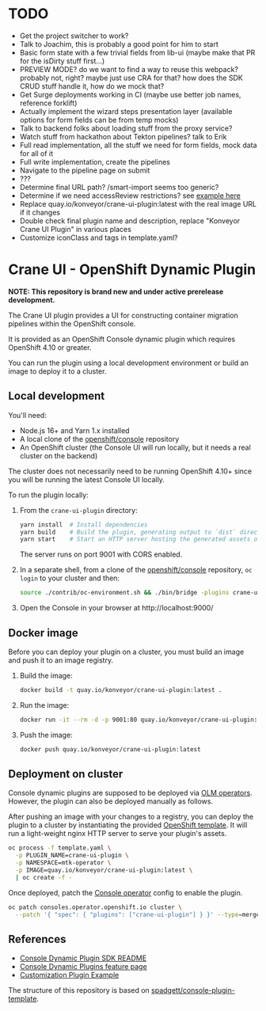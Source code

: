 # TODO

- Get the project switcher to work?
- Talk to Joachim, this is probably a good point for him to start
- Basic form state with a few trivial fields from lib-ui (maybe make that PR for the isDirty stuff first...)
- PREVIEW MODE? do we want to find a way to reuse this webpack? probably not, right? maybe just use CRA for that? how does the SDK CRUD stuff handle it, how do we mock that?
- Get Surge deployments working in CI (maybe use better job names, reference forklift)
- Actually implement the wizard steps presentation layer (available options for form fields can be from temp mocks)
- Talk to backend folks about loading stuff from the proxy service?
- Watch stuff from hackathon about Tekton pipelines? talk to Erik
- Full read implementation, all the stuff we need for form fields, mock data for all of it
- Full write implementation, create the pipelines
- Navigate to the pipeline page on submit
- ???
- Determine final URL path? /smart-import seems too generic?
- Determine if we need accessReview restrictions? see [example here](https://github.com/openshift/console/blob/3fd316564da4937798e11ca2024852cfa817681c/frontend/packages/dev-console/console-extensions.json#L115)
- Replace quay.io/konveyor/crane-ui-plugin:latest with the real image URL if it changes
- Double check final plugin name and description, replace "Konveyor Crane UI Plugin" in various places
- Customize iconClass and tags in template.yaml?

# Crane UI - OpenShift Dynamic Plugin

**NOTE: This repository is brand new and under active prerelease development.**

The Crane UI plugin provides a UI for constructing container migration pipelines within the OpenShift console.

It is provided as an OpenShift Console dynamic plugin which requires OpenShift 4.10 or greater.

You can run the plugin using a local development environment or build an image to deploy it to a cluster.

## Local development

You'll need:

- Node.js 16+ and Yarn 1.x installed
- A local clone of the [openshift/console](https://github.com/openshift/console) repository
- An OpenShift cluster (the Console UI will run locally, but it needs a real cluster on the backend)

The cluster does not necessarily need to be running OpenShift 4.10+ since you will be running the latest Console UI locally.

To run the plugin locally:

1. From the `crane-ui-plugin` directory:

   ```sh
   yarn install  # Install dependencies
   yarn build    # Build the plugin, generating output to `dist` directory
   yarn start    # Start an HTTP server hosting the generated assets on port 9001
   ```

   The server runs on port 9001 with CORS enabled.

2. In a separate shell, from a clone of the [openshift/console](https://github.com/openshift/console) repository, `oc login` to your cluster and then:

   ```sh
   source ./contrib/oc-environment.sh && ./bin/bridge -plugins crane-ui-plugin=http://localhost:9001/
   ```

3. Open the Console in your browser at http://localhost:9000/

## Docker image

Before you can deploy your plugin on a cluster, you must build an image and
push it to an image registry.

1. Build the image:

   ```sh
   docker build -t quay.io/konveyor/crane-ui-plugin:latest .
   ```

2. Run the image:

   ```sh
   docker run -it --rm -d -p 9001:80 quay.io/konveyor/crane-ui-plugin:latest
   ```

3. Push the image:

   ```sh
   docker push quay.io/konveyor/crane-ui-plugin:latest
   ```

## Deployment on cluster

Console dynamic plugins are supposed to be deployed via [OLM operators](https://github.com/operator-framework).
However, the plugin can also be deployed manually as follows.

After pushing an image with your changes to a registry, you can deploy the
plugin to a cluster by instantiating the provided
[OpenShift template](template.yaml). It will run a light-weight nginx HTTP
server to serve your plugin's assets.

```sh
oc process -f template.yaml \
  -p PLUGIN_NAME=crane-ui-plugin \
  -p NAMESPACE=mtk-operator \
  -p IMAGE=quay.io/konveyor/crane-ui-plugin:latest \
  | oc create -f -
```

Once deployed, patch the
[Console operator](https://github.com/openshift/console-operator)
config to enable the plugin.

```sh
oc patch consoles.operator.openshift.io cluster \
  --patch '{ "spec": { "plugins": ["crane-ui-plugin"] } }' --type=merge
```

## References

- [Console Dynamic Plugin SDK README](https://github.com/openshift/console/tree/master/frontend/packages/console-dynamic-plugin-sdk)
- [Console Dynamic Plugins feature page](https://github.com/openshift/enhancements/blob/master/enhancements/console/dynamic-plugins.md)
- [Customization Plugin Example](https://github.com/spadgett/console-customization-plugin)

The structure of this repository is based on [spadgett/console-plugin-template](https://github.com/spadgett/console-plugin-template).
